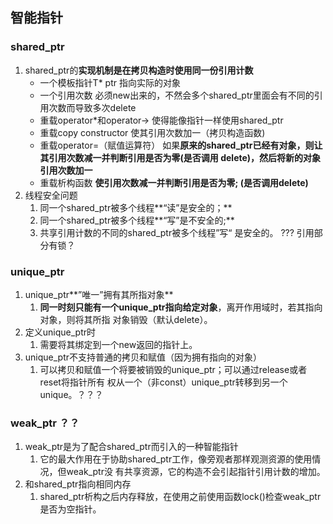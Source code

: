 ## 智能指针

### shared_ptr

1. shared_ptr的**实现机制是在拷贝构造时使⽤同⼀份引⽤计数**
   - ⼀个模板指针T* ptr 指向实际的对象  
   - ⼀个引⽤次数 必须new出来的，不然会多个shared_ptr⾥⾯会有不同的引⽤次数⽽导致多次delete 
   - 重载operator*和operator-> 使得能像指针⼀样使⽤shared_ptr 
   - 重载copy constructor 使其引⽤次数加⼀（拷贝构造函数) 
   - 重载operator=（赋值运算符） 如果**原来的shared_ptr已经有对象，则让其引⽤次数减⼀并判断引⽤是否为零(是否调⽤ delete)，然后将新的对象引⽤次数加⼀** 
   - 重载析构函数 **使引⽤次数减⼀并判断引⽤是否为零; (是否调⽤delete)**
2. 线程安全问题
   1. 同⼀个shared_ptr被多个线程**“读”是安全的；**
   2. 同⼀个shared_ptr被多个线程**“写”是不安全的;**
   3. 共享引⽤计数的不同的shared_ptr被多个线程”写“ 是安全的。 ??? 引用部分有锁？

### unique_ptr

1. unique_ptr**”唯⼀”拥有其所指对象**
   1. **同⼀时刻只能有⼀个unique_ptr指向给定对象**，离开作⽤域时，若其指向对象，则将其所指 对象销毁（默认delete）。
2. 定义unique_ptr时 
   1. 需要将其绑定到⼀个new返回的指针上。 
3. unique_ptr不⽀持普通的拷贝和赋值（因为拥有指向的对象）
   1. 可以拷贝和赋值⼀个将要被销毁的unique_ptr；可以通过release或者reset将指针所有 权从⼀个（⾮const）unique_ptr转移到另⼀个unique。？？？

###  weak_ptr  ？？

1. weak_ptr是为了配合shared_ptr⽽引⼊的⼀种智能指针
   1. 它的最⼤作⽤在于协助shared_ptr⼯作，像旁观者那样观测资源的使⽤情况，但weak_ptr没 有共享资源，它的构造不会引起指针引⽤计数的增加。
2. 和shared_ptr指向相同内存
   1. shared_ptr析构之后内存释放，在使⽤之前使⽤函数lock()检查weak_ptr是否为空指针。

